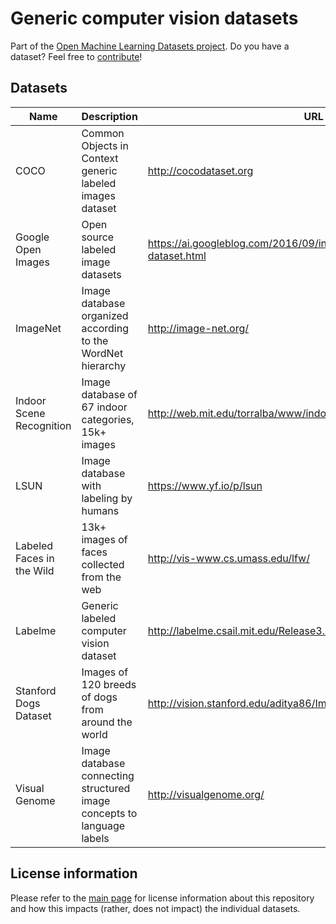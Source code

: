 # Generic computer vision datasets
Part of the [Open Machine Learning Datasets project](https://github.com/meetaime/open-machine-learning-datasets/blob/master/README.md). Do you have a dataset? Feel free to [contribute](https://github.com/meetaime/open-machine-learning-datasets/blob/master/README.md)!

## Datasets
| Name | Description | URL |
| ---- | ----------- | --- |
| COCO | Common Objects in Context generic labeled images dataset | http://cocodataset.org
| Google Open Images | Open source labeled image datasets | https://ai.googleblog.com/2016/09/introducing-open-images-dataset.html
| ImageNet | Image database organized according to the WordNet hierarchy | http://image-net.org/
| Indoor Scene Recognition | Image database of 67 indoor categories, 15k+ images | http://web.mit.edu/torralba/www/indoor.html
| LSUN | Image database with labeling by humans | https://www.yf.io/p/lsun
| Labeled Faces in the Wild | 13k+ images of faces collected from the web | http://vis-www.cs.umass.edu/lfw/
| Labelme | Generic labeled computer vision dataset | http://labelme.csail.mit.edu/Release3.0/browserTools/php/dataset.php
| Stanford Dogs Dataset | Images of 120 breeds of dogs from around the world | http://vision.stanford.edu/aditya86/ImageNetDogs/
| Visual Genome | Image database connecting structured image concepts to language labels | http://visualgenome.org/



## License information
Please refer to the [main page](https://github.com/meetaime/open-machine-learning-datasets/blob/master/README.md) for license information about this repository and how this impacts (rather, does not impact) the individual datasets.
